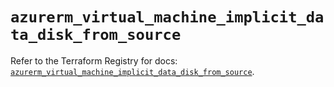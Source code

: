 # `azurerm_virtual_machine_implicit_data_disk_from_source`

Refer to the Terraform Registry for docs: [`azurerm_virtual_machine_implicit_data_disk_from_source`](https://registry.terraform.io/providers/hashicorp/azurerm/4.35.0/docs/resources/virtual_machine_implicit_data_disk_from_source).

